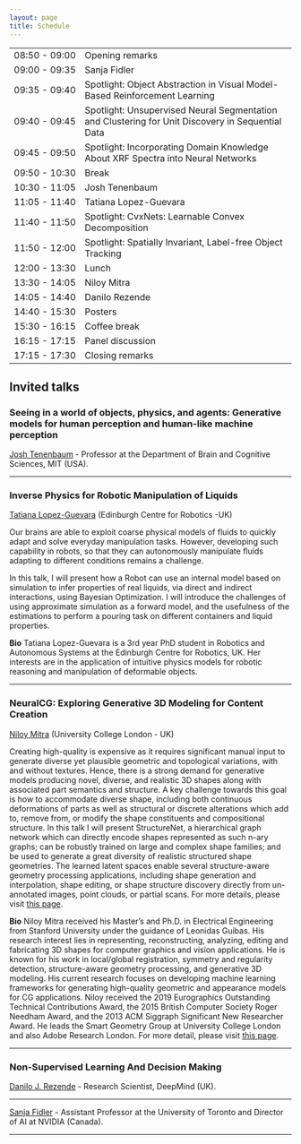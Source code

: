 ```yaml
---
layout: page
title: Schedule
---
```


<table>
<tr><td align="center" nowrap="nowrap">08:50 - 09:00</td><td>Opening remarks       </td></tr>
<tr><td align="center" nowrap="nowrap">09:00 - 09:35</td><td>Sanja Fidler          </td></tr>
<tr><td align="center" nowrap="nowrap">09:35 - 09:40</td><td>Spotlight: Object Abstraction in Visual Model-Based Reinforcement Learning            </td></tr>
<tr><td align="center" nowrap="nowrap">09:40 - 09:45</td><td>Spotlight: Unsupervised Neural Segmentation and Clustering for Unit Discovery in Sequential Data </td></tr>
<tr><td align="center" nowrap="nowrap">09:45 - 09:50</td><td>Spotlight: Incorporating Domain Knowledge About XRF Spectra into Neural Networks </td></tr>
<tr><td align="center" nowrap="nowrap">09:50 - 10:30</td><td>Break                 </td></tr>
<tr><td align="center" nowrap="nowrap">10:30 - 11:05</td><td>Josh Tenenbaum        </td></tr>
<tr><td align="center" nowrap="nowrap">11:05 - 11:40</td><td>Tatiana Lopez-Guevara </td></tr>
<tr><td align="center" nowrap="nowrap">11:40 - 11:50</td><td>Spotlight: CvxNets: Learnable Convex Decomposition            </td></tr>
<tr><td align="center" nowrap="nowrap">11:50 - 12:00</td><td>Spotlight: Spatially Invariant, Label-free Object Tracking            </td></tr>       
<tr><td align="center" nowrap="nowrap">12:00 - 13:30</td><td>Lunch                 </td></tr>
<tr><td align="center" nowrap="nowrap">13:30 - 14:05</td><td>Niloy Mitra           </td></tr>
<tr><td align="center" nowrap="nowrap">14:05 - 14:40</td><td>Danilo Rezende        </td></tr>
<tr><td align="center" nowrap="nowrap">14:40 - 15:30</td><td>Posters               </td></tr>
<tr><td align="center" nowrap="nowrap">15:30 - 16:15</td><td>Coffee break          </td></tr>
<tr><td align="center" nowrap="nowrap">16:15 - 17:15</td><td>Panel discussion      </td></tr>
<tr><td align="center" nowrap="nowrap">17:15 - 17:30</td><td>Closing remarks       </td></tr>
</table>

## Invited talks

### **Seeing in a world of objects, physics, and agents: Generative models for human perception and human-like machine perception**
[Josh Tenenbaum](https://web.mit.edu/cocosci/josh.html) - Professor at the Department of Brain and Cognitive Sciences, MIT (USA).

---
### **Inverse Physics for Robotic Manipulation of Liquids**  
[Tatiana Lopez-Guevara](https://scholar.google.com/citations?user=Op4nexcAAAAJ&hl=en) (Edinburgh Centre for Robotics -UK)  

Our brains are able to exploit coarse physical models of fluids to quickly adapt and solve everyday manipulation tasks. However, developing such capability in robots, so that they can autonomously manipulate fluids adapting to different conditions remains a challenge.

In this talk, I will present how a Robot can use an internal model based on simulation to infer properties of real liquids, via direct and indirect interactions, using Bayesian Optimization. I will introduce the challenges of using approximate simulation as a forward model, and the usefulness of the estimations to perform a pouring task on different containers and liquid properties.

**Bio** Tatiana Lopez-Guevara is a 3rd year PhD student  in Robotics and Autonomous Systems at the Edinburgh Centre for Robotics, UK. Her interests are in the application of intuitive physics models for robotic reasoning and manipulation of deformable objects.

---
### **NeuralCG: Exploring Generative 3D Modeling for Content Creation**  
[Niloy Mitra](http://www0.cs.ucl.ac.uk/staff/n.mitra/) (University College London - UK) 

Creating high-quality is expensive as it requires significant manual input to generate diverse yet plausible geometric and topological variations, with and without textures. Hence, there is a strong demand for generative models producing novel, diverse, and realistic 3D shapes along with associated part semantics and structure. A key challenge towards this goal is how to accommodate diverse shape, including both continuous deformations of parts as well as structural or discrete alterations which add to, remove from, or modify the shape constituents and compositional structure. In this talk I will present StructureNet, a hierarchical graph network which can directly encode shapes represented as such n-ary graphs; can be robustly trained on large and complex shape families; and be used to generate a great diversity of realistic structured shape geometries. The learned latent spaces enable several structure-aware geometry processing applications, including shape generation and interpolation, shape editing, or shape structure discovery directly from un-annotated images, point clouds, or partial scans. For more details, please visit [this page](http://geometry.cs.ucl.ac.uk/projects/2019/structurenet/). 

**Bio** Niloy Mitra received his Master’s and Ph.D. in Electrical Engineering from Stanford University under the guidance of Leonidas Guibas. His research interest lies in representing, reconstructing, analyzing, editing and fabricating 3D shapes for computer graphics and vision applications. He is known for his work in local/global registration, symmetry and regularity detection, structure-aware geometry processing, and generative 3D modeling. His current research focuses on developing machine learning frameworks for generating high-quality geometric and appearance models for CG applications.
Niloy received the 2019 Eurographics Outstanding Technical Contributions Award, the 2015 British Computer Society Roger Needham Award, and the 2013 ACM Siggraph Significant New Researcher Award. He leads the Smart Geometry Group at University College London and also Adobe Research London. For more detail, please visit [this page](http://geometry.cs.ucl.ac.uk/index.php).

---
### **Non-Supervised Learning And Decision Making**
[Danilo J. Rezende](https://twitter.com/deepspiker) - Research Scientist, DeepMind (UK).

---
[Sanja Fidler](https://www.cs.utoronto.ca/~fidler/) - Assistant Professor at the University of Toronto and Director of AI at NVIDIA (Canada). 

---

